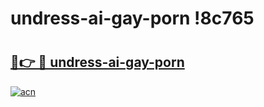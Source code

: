 # undress-ai-gay-porn !8c765

# <h2><a href="https://xh49f4.esa.edu.pl?title=undress-ai-gay-porn&ref=8c765">🔗👉 🔴 undress-ai-gay-porn</a></h2>

[![acn](https://github.com/user-attachments/assets/0f9c940e-d8b0-45ae-aac7-cd30a18b3e1c)](https://xh49f4.esa.edu.pl?title=undress-ai-gay-porn&ref=8c765)

